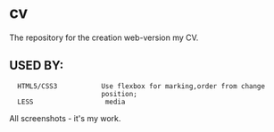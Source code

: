 # cv


The repository for the 	creation web-version my CV.

USED BY: 
------------
      HTML5/CSS3           Use flexbox for marking,order from change 
                           position;
      LESS                  media


All screenshots - it's my work.
